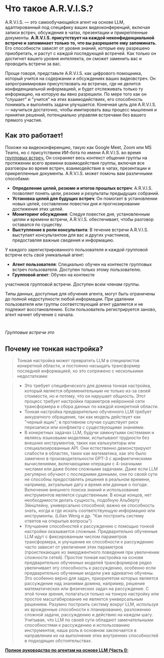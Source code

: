 # Что такое A.R.V.I.S.?

A.R.V.I.S. — это самообучающийся агент на основе LLM, адаптированный под специфику ваших видеоконференций, включая записи встреч, обсуждения в чатах, презентации и прикрепленные документы. **A.R.V.I.S. присутствует на каждой неконфиденциальной встрече и запоминает только то, что вы разрешаете ему запоминать.** Его способности зависят от уровня знаний, которые ему разрешено приобретать, и растут с каждой последующей встречей. Как только он достигнет вашего уровня интеллекта, он сможет заменить вас и проводить встречи за вас.

Проще говоря, представьте A.R.V.I.S. как цифрового помощника, который учится на содержании и обсуждениях ваших видеовстреч. Он запрограммирован присутствовать на встречах, где не делится конфиденциальной информацией, и будет отслеживать только ту информацию, на которую вы явно разрешили. По мере того как он "слушает" и "учится" на этих взаимодействиях, его способность понимать и выполнять задачи улучшается. Конечная цель для A.R.V.I.S. — научиться достаточно, чтобы имитировать ваш процесс мышления и принятия решений, потенциально управляя встречами без вашего прямого участия.

## Как это работает!

Похоже на видеоконференцию, такую как Google Meet, Zoom или MS Teams, но с присутствием ИИ-бота по имени A.R.V.I.S. во время [групповых встреч.](#групповые-встречи-это '45678') Он сохраняет весь контекст общения группы на протяжении всего времени взаимодействия группы, включая все разговоры во время встреч, взаимодействие в чатах, презентации и прикрепленные документы. A.R.V.I.S. может помочь вам различными способами:

- **Определение целей, резюме и итогов прошлых встреч**: A.R.V.I.S. позволяет понять цели, резюме и результаты предыдущих собраний.
- **Установка целей для будущих встреч**: Он помогает в установлении новых целей, составлении повестки дня и прогнозировании достижения этих целей.
- **Мониторинг обсуждения**: Следуя повестке дня, установленным целям и времени встречи, A.R.V.I.S. обеспечивает, чтобы разговор оставался по существу.
- **Выступление в роли консультанта**: В течение встречи A.R.V.I.S. выступает консультантом для вас и других участников, предоставляя важные сведения и информацию.

У каждого зарегистрированного пользователя и каждой групповой встречи есть свой уникальный агент:

- **Агент пользователя**: Специально обучен на контексте групповых встреч пользователя. Доступен только этому пользователю.
- **Групповой агент**: Обучен на контексте

участников групповой встречи. Доступен всем членам группы.

Типы данных, доступные для обучения агента, могут быть ограничены до полной недоступности любой информации. При удалении пользователя или группы соответствующий агент удаляется и не подлежит восстановлению. Если пользователь регистрируется заново, агент начнет обучение с начала.

<div class="tip custom-block" style="padding-top: 8px">

<!-- Хотите просто попробовать? Перейдите к [Быстрому старту](./getting-started). -->

</div>

###### Групповые встречи это

## Почему не тонкая настройка?

> Тонкая настройка может превратить LLM в специалистов конкретной области, и постоянно насыщать трансформер последней информацией, но это сопряжено с несколькими недостатками:

> - Это требует специфического для домена тонкая настройка, который является обременительным не только из-за своей стоимости, но и потому, что он нарушает общность. Этот процесс требует настройки параметров нейронной сети трансформера и сбора данных по каждой конкретной области.
> - Тонкая настройка предварительно обученного LLM требует аккуратного обращения, так как модель действует как "черный ящик"; в противном случае существует риск перезаписи или конфликта с существующими знаниями.
> - В конкретных задачах LLM, будучи замкнутыми системами и являясь языковыми моделями, испытывают трудности без внешних инструментов, таких как калькуляторы или специализированные API. Они естественно демонстрируют слабости в областях, таких как математика, как это было замечено в производительности GPT-3 с арифметическими вычислениями, включающими операции с 4-значными числами или даже более сложными задачами. Даже если LLM регулярно обучают с последними данными, они по своей сути не способны предоставлять решения в реальном времени, например, актуальные дату и время или данные о погоде. Включение внешнего поиска знаний и использование инструментов является существенным. В конце концов, нет необходимости делать сущность, подобную Альберту Эйнштейну, универсально способной; важно ее способность знать, когда и где искать соответствующую информацию или инструменты. (Lilian Weng и др. "Как построить систему ответов на открытые вопросы")
> - Улучшение способностей к рассуждению с помощью тонкой настройки оказывается сложным. Предварительно обученные LLM идут с фиксированным числом параметров трансформера, и улучшение их способности к рассуждению часто зависит от увеличения этих параметров (проистекающих из эмерджентного поведения при увеличении сложности сетей). Простое тонкая настройка на основе предварительно обученных моделей трансформеров редко увеличивает эту способность к рассуждению, особенно если предварительно обученные модели уже адекватно обучены. Это особенно верно для задач, приоритетом которых является рассуждение над знаниями домена, например, решение математических или физических задач на рассуждение.
>   С этой точки зрения, полагаться только на тонкую настройку или простое масштабирование не является универсальным решением. Разумно построить систему вокруг LLM, используя их врожденные способности к планированию, разложению сложной задачи, рассуждению и действию на каждом шагу. Учитывая, что LLM по своей сути обладают замечательными способностями к рассуждению и использованию инструментов, наша роль в основном заключается в направлении их на выполнение этих внутренних способностей в подходящих обстоятельствах.

**[Полное руководство по агентам на основе LLM (Часть I):](https://medium.com/the-modern-scientist/a-complete-guide-to-llms-based-autonomous-agents-part-i-69515c016792)**

